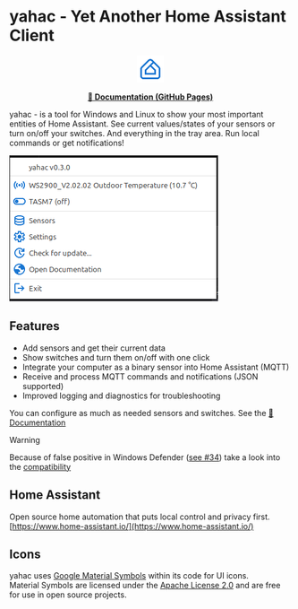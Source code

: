 # yahac - Yet Another Home Assistant Client

<p align="center">
  <img src="icons/home_app_logo_48dp_1976D2_FILL0_wght400_GRAD0_opsz48.png" alt="YAHAC Logo"/>
</p>

<p align="center">
  <b><a href="https://dseichter.github.io/yahac/">📖 Documentation (GitHub Pages)</a></b>
</p>

yahac - is a tool for Windows and Linux to show your most important entities of Home Assistant. See current values/states of your sensors or turn on/off your switches. And everything in the tray area. Run local commands or get notifications!

![yahac in tray Icon](docs/docs/assets/screenshots/yahac_traymenu_with_entities.png)

## Features

* Add sensors and get their current data
* Show switches and turn them on/off with one click
* Integrate your computer as a binary sensor into Home Assistant (MQTT)
* Receive and process MQTT commands and notifications (JSON supported)
* Improved logging and diagnostics for troubleshooting

You can configure as much as needed sensors and switches. See the [📖 Documentation](https://dseichter.github.io/yahac/)

> [!WARNING]  
> Because of false positive in Windows Defender ([see #34](https://github.com/dseichter/yahac/issues/34)) take a look into the [compatibility](https://dseichter.github.io/yahac/compatibility/)

## Home Assistant

Open source home automation that puts local control and privacy first. [https://www.home-assistant.io/](https://www.home-assistant.io/)

## Icons

yahac uses [Google Material Symbols](https://fonts.google.com/icons) within its code for UI icons.  
Material Symbols are licensed under the [Apache License 2.0](https://github.com/google/material-design-icons/blob/master/LICENSE) and are free for use in open source projects.
